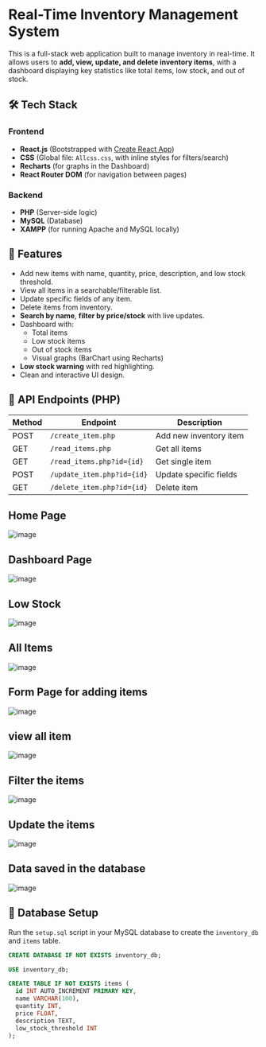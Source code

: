 # Real-Time Inventory Management System

This is a full-stack web application built to manage inventory in real-time. It allows users to **add, view, update, and delete inventory items**, with a dashboard displaying key statistics like total items, low stock, and out of stock.

## 🛠️ Tech Stack

### Frontend
- **React.js** (Bootstrapped with [Create React App](https://github.com/facebook/create-react-app))
- **CSS** (Global file: `Allcss.css`, with inline styles for filters/search)
- **Recharts** (for graphs in the Dashboard)
- **React Router DOM** (for navigation between pages)

### Backend
- **PHP** (Server-side logic)
- **MySQL** (Database)
- **XAMPP** (for running Apache and MySQL locally)



## 🔑 Features

- Add new items with name, quantity, price, description, and low stock threshold.
- View all items in a searchable/filterable list.
- Update specific fields of any item.
- Delete items from inventory.
- **Search by name**, **filter by price/stock** with live updates.
- Dashboard with:
  - Total items
  - Low stock items
  - Out of stock items
  - Visual graphs (BarChart using Recharts)
- **Low stock warning** with red highlighting.
- Clean and interactive UI design.

## 🧪 API Endpoints (PHP)

| Method | Endpoint                                                 | Description             |
|--------|----------------------------------------------------------|-------------------------|
| POST   | `/create_item.php`                                       | Add new inventory item  |
| GET    | `/read_items.php`                                        | Get all items           |
| GET    | `/read_items.php?id={id}`                                | Get single item         |
| POST   | `/update_item.php?id={id}`                               | Update specific fields  |
| GET    | `/delete_item.php?id={id}`                               | Delete item             |



## Home Page
![image](https://github.com/jotkaur-6284/inventory-system/blob/main/img/1.PNG?raw=true)


## Dashboard Page
![image](https://github.com/jotkaur-6284/inventory-system/blob/main/img/2dashboard.PNG?raw=true)


## Low Stock
![image](https://github.com/jotkaur-6284/inventory-system/blob/main/img/3lowstock.PNG?raw=true)


## All Items 
![image](https://github.com/jotkaur-6284/inventory-system/blob/main/img/4allitem.PNG?raw=true)


## Form Page for adding items
![image](https://github.com/jotkaur-6284/inventory-system/blob/main/img/5form.PNG?raw=true)


## view all item 
![image](https://github.com/jotkaur-6284/inventory-system/blob/main/img/6view.PNG?raw=true)


## Filter the items 
![image](https://github.com/jotkaur-6284/inventory-system/blob/main/img/7testfilter.PNG?raw=true)


## Update the items
![image](https://github.com/jotkaur-6284/inventory-system/blob/main/img/8update.PNG?raw=true)


## Data saved in the database
![image](https://github.com/jotkaur-6284/inventory-system/blob/main/img/9db.PNG?raw=true)

## 🧩 Database Setup

Run the `setup.sql` script in your MySQL database to create the `inventory_db` and `items` table.

```sql
CREATE DATABASE IF NOT EXISTS inventory_db;

USE inventory_db;

CREATE TABLE IF NOT EXISTS items (
  id INT AUTO_INCREMENT PRIMARY KEY,
  name VARCHAR(100),
  quantity INT,
  price FLOAT,
  description TEXT,
  low_stock_threshold INT
);



